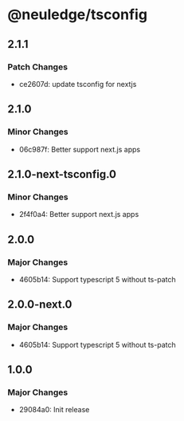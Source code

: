 # @neuledge/tsconfig

## 2.1.1

### Patch Changes

- ce2607d: update tsconfig for nextjs

## 2.1.0

### Minor Changes

- 06c987f: Better support next.js apps

## 2.1.0-next-tsconfig.0

### Minor Changes

- 2f4f0a4: Better support next.js apps

## 2.0.0

### Major Changes

- 4605b14: Support typescript 5 without ts-patch

## 2.0.0-next.0

### Major Changes

- 4605b14: Support typescript 5 without ts-patch

## 1.0.0

### Major Changes

- 29084a0: Init release
